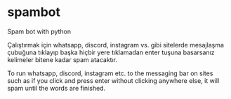 # spambot
Spam bot with python

  Çalıştırmak için whatsapp, discord, instagram vs. gibi sitelerde mesajlaşma çubuğuna
tıklayıp başka hiçbir yere tıklamadan enter tuşuna basarsanız kelimeler bitene kadar spam atacaktır.

  To run whatsapp, discord, instagram etc. to the messaging bar on sites such as
if you click and press enter without clicking anywhere else, it will spam until the words are finished.

